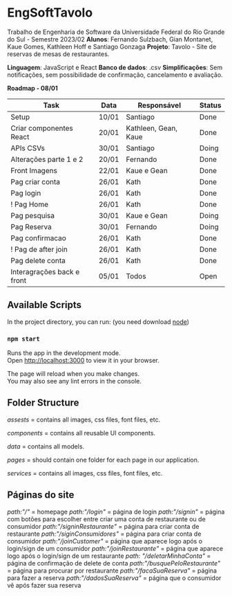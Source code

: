 # EngSoftTavolo

Trabalho de Engenharia de Software da Universidade Federal do Rio Grande do Sul - Semestre 2023/02 
**Alunos**: Fernando Sulzbach, Gian Montanet, Kaue Gomes, Kathleen Hoff e Santiago Gonzaga
**Projeto**: Tavolo -  Site de reservas de mesas de restaurantes.

**Linguagem**: JavaScript e React 
**Banco de dados**: .csv
**Simplificações**: Sem notificações, sem possibilidade de confirmação, cancelamento e avaliação. 

**Roadmap - 08/01**

| Task  | Data | Responsável | **Status** |
| ------------- | ------------- | ------------- | ------------- |
| Setup  | 10/01  | Santiago | Done |
| Criar componentes React  | 20/01  | Kathleen, Gean, Kaue | Done |
| APIs CSVs | 30/01 | Santiago | Doing |
| Alterações parte 1 e 2 | 20/01 | Fernando | Done |
| Front Imagens | 22/01 | Kaue e Gean | Done |
| Pag criar conta | 26/01 | Kath | Done |
| Pag login | 26/01 | Kath | Done |
! Pag Home | 26/01 | Kath | Done |
| Pag pesquisa | 30/01 | Kaue e Gean | Doing |
| Pag Reserva | 30/01 | Fernando | Doing
| Pag confirmacao | 26/01 | Kath | Done |
! Pag de after join | 26/01 | Kath | Done |
| Pag delete conta | 26/01 | Kath | Done |
| Interagrações back e front | 05/01 | Todos | Open |

## Available Scripts

In the project directory, you can run:
(you need download [node](https://nodejs.org/en))

### `npm start`

Runs the app in the development mode.\
Open [http://localhost:3000](http://localhost:3000) to view it in your browser.

The page will reload when you make changes.\
You may also see any lint errors in the console.

## Folder Structure

*assests* = contains all images, css files, font files, etc.

*components* = contains all reusable UI components.

*data* = contains all models.

*pages* = should contain one folder for each page in our application.

*services* = contains all images, css files, font files, etc.

## Páginas do site
*path:"/"* = homepage
*path:"/login"* = página de login
*path:"/signin"* = página com botões para escolher entre criar uma conta de restaurante ou de consumidor
*path:"/signinRestaurante"* = página para criar conta de restaurante
*path:"/siginConsumidores"* = página para criar conta de consumidor
*path:"/joinCustomer"* = página que aparece logo após o login/sign de um consumidor
*path:"/joinRestaurante"* = página que aparece logo após o login/sign de um restaurante
*path: "/deletarMinhaConta"* = página de confirmação de delete de conta
*path:"/busquePeloRestaurante"* = página para procurar por restaurante
*path:"/facaSuaReserva"* = página para fazer a reserva
*path:"/dadosSuaReserva"* = página que o consumidor vê após fazer sua reserva


